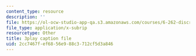 ```yaml
---
content_type: resource
description: ''
file: https://ol-ocw-studio-app-qa.s3.amazonaws.com/courses/6-262-discrete-stochastic-processes-spring-2011/2cc7467fef6856e988c3712cf5d3a846_k0UZNZwPO8Q.vtt
file_type: application/x-subrip
resourcetype: Other
title: 3play caption file
uid: 2cc7467f-ef68-56e9-88c3-712cf5d3a846
---
```


